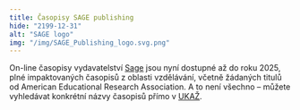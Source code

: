 ```yaml
---
title: Časopisy SAGE publishing
hide: "2199-12-31"
alt: "SAGE logo"
img: "/img/SAGE_Publishing_logo.svg.png"
---
```


On-line časopisy vydavatelství [Sage](https://cuni.primo.exlibrisgroup.com/permalink/420CKIS_INST/gf08nd/alma9925591402506986) 
jsou nyní dostupné až do roku 2025, plné impaktovaných časopisů z oblasti
vzdělávání, včetně žádaných titulů od American Educational Research
Association. A to není všechno – můžete vyhledávat konkrétní názvy časopisů
přímo v [UKAŽ](https://ukaz.cuni.cz/).
